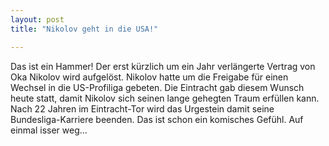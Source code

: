```yaml
---
layout: post
title: "Nikolov geht in die USA!"

---
```


Das ist ein Hammer! Der erst kürzlich um ein Jahr verlängerte Vertrag von Oka Nikolov wird aufgelöst. Nikolov hatte um die Freigabe für einen Wechsel in die US-Profiliga gebeten. Die Eintracht gab diesem Wunsch heute statt, damit Nikolov sich seinen lange gehegten Traum erfüllen kann. Nach 22 Jahren im Eintracht-Tor wird das Urgestein damit seine Bundesliga-Karriere beenden. Das ist schon ein komisches Gefühl. Auf einmal isser weg...


